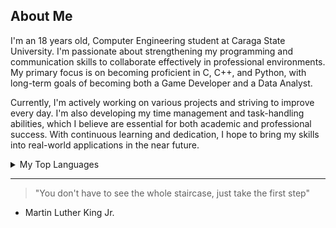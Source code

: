 ## About Me
<!-- Comment -->

I'm an 18 years old, Computer Engineering student at Caraga State University. I'm passionate about strengthening my programming and communication skills to collaborate effectively in professional environments. My primary focus is on becoming proficient in C, C++, and Python, with long-term goals of becoming both a Game Developer and a Data Analyst.

Currently, I'm actively working on various projects and striving to improve every day. I'm also developing my time management and task-handling abilities, which I believe are essential for both academic and professional success. With continuous learning and dedication, I hope to bring my skills into real-world applications in the near future. 
<details>
<summary>My Top Languages</summary>

| Rank | THING-TO-RANK |
|-----:|---------------|
|     1| C             |
|     2| C++              |
|     3| Python              |

</details>


---
> "You don't have to see the whole staircase, just take the first step"
- Martin Luther King Jr.

